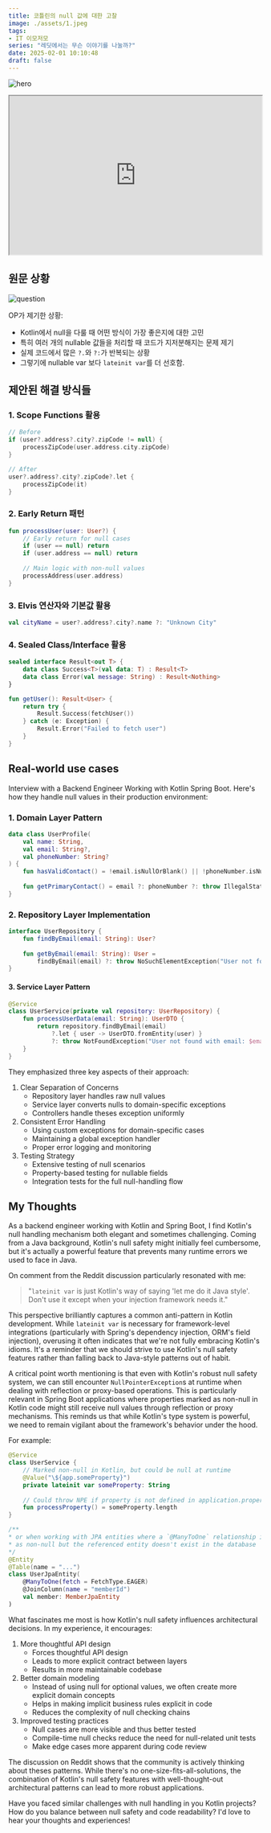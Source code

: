 ```yaml
---
title: 코틀린의 null 값에 대한 고찰
image: ./assets/1.jpeg
tags:
- IT 이모저모
series: "레딧에서는 무슨 이야기를 나눌까?"
date: 2025-02-01 10:10:48
draft: false
---
```


![hero](./assets/1.jpeg)

<iframe src="https://embed.reddit.com/r/Kotlin/comments/1ieifc8/dealing_with_null_values_in_kotlin"    scrolling="no" width="100%" height="316"></iframe>

## 원문 상황

![question](./assets/dealing-with-null-values-in-kotlin.png)

OP가 제기한 상황:

- Kotlin에서 null을 다룰 때 어떤 방식이 가장 좋은지에 대한 고민
- 특히 여러 개의 nullable 값들을 처리할 때 코드가 지저분해지는 문제 제기
- 실제 코드에서 많은 `?.`와 `?:`가 반복되는 상황
- 그렇기에 nullable var 보다 `lateinit var`를 더 선호함.

## 제안된 해결 방식들

### 1. Scope Functions 활용

```kotlin
// Before
if (user?.address?.city?.zipCode != null) {
    processZipCode(user.address.city.zipCode)
}

// After
user?.address?.city?.zipCode?.let { 
    processZipCode(it)
}
```

### 2. Early Return 패턴

```kotlin
fun processUser(user: User?) {
    // Early return for null cases
    if (user == null) return
    if (user.address == null) return
    
    // Main logic with non-null values
    processAddress(user.address)
}
```

### 3. Elvis 연산자와 기본값 활용

```kotlin
val cityName = user?.address?.city?.name ?: "Unknown City"
```

### 4. Sealed Class/Interface 활용

```kotlin
sealed interface Result<out T> {
    data class Success<T>(val data: T) : Result<T>
    data class Error(val message: String) : Result<Nothing>
}

fun getUser(): Result<User> {
    return try {
        Result.Success(fetchUser())
    } catch (e: Exception) {
        Result.Error("Failed to fetch user")
    }
}
```

## Real-world use cases

Interview with a Backend Engineer Working with Kotlin Spring Boot. Here's how they handle null values in their production environment:

### 1. Domain Layer Pattern

```kotlin
data class UserProfile(
    val name: String,
    val email: String?,
    val phoneNumber: String?
) {
    fun hasValidContact() = !email.isNullOrBlank() || !phoneNumber.isNullOrBlank()
    
    fun getPrimaryContact() = email ?: phoneNumber ?: throw IllegalStateException("No contact available")
}
```

### 2. Repository Layer Implementation

```kotlin
interface UserRepository {
    fun findByEmail(email: String): User?
    
    fun getByEmail(email: String): User = 
        findByEmail(email) ?: throw NoSuchElementException("User not found")
}
```

#### 3. Service Layer Pattern

```kotlin
@Service
class UserService(private val repository: UserRepository) {
    fun processUserData(email: String): UserDTO {
        return repository.findByEmail(email)
            ?.let { user -> UserDTO.fromEntity(user) }
            ?: throw NotFoundException("User not found with email: $email")
    }
}
```

They emphasized three key aspects of their approach:

1. Clear Separation of Concerns
    - Repository layer handles raw null values
    - Service layer converts nulls to domain-specific exceptions
    - Controllers handle theses exception uniformly
2. Consistent Error Handling
    - Using custom exceptions for domain-specific cases
    - Maintaining a global exception handler
    - Proper error logging and monitoring
3. Testing Strategy
    - Extensive testing of null scenarios
    - Property-based testing for nullable fields
    - Integration tests for the full null-handling flow

## My Thoughts

As a backend engineer working with Kotlin and Spring Boot, I find Kotlin's null handling mechanism both elegant and sometimes challenging. Coming from a Java background, Kotlin's null safety might initially feel cumbersome, but it's actually a powerful feature that prevents many runtime errors we used to face in Java.

On comment from the Reddit discussion particularly resonated with me:

> "`lateinit var` is just Kotlin's way of saying 'let me do it Java style'. Don't use it except when your injection framework needs it."

This perspective brilliantly captures a common anti-pattern in Kotlin development. While `lateinit var` is necessary for framework-level integrations (particularly with Spring's dependency injection, ORM's field injection), overusing it often indicates that we're not fully embracing Kotlin's idioms. It's a reminder that we should strive to use Kotlin's null safety features rather than falling back to Java-style patterns out of habit.

A critical point worth mentioning is that even with Kotlin's robust null safety system, we can still encounter `NullPointerException`s at runtime when dealing with reflection or proxy-based operations. This is particularly relevant in Spring Boot applications where properties marked as non-null in Kotlin code might still receive null values through reflection or proxy mechanisms. This reminds us that while Kotlin's type system is powerful, we need to remain vigilant about the framework's behavior under the hood.

For example:

```kotlin
@Service
class UserService {
    // Marked non-null in Kotlin, but could be null at runtime
    @Value("\${app.someProperty}")
    private lateinit var someProperty: String
    
    // Could throw NPE if property is not defined in application.properties
    fun processProperty() = someProperty.length
}

/**
* or when working with JPA entities where a `@ManyToOne` relationship is marked
* as non-null but the referenced entity doesn't exist in the database
*/
@Entity
@Table(name = "...")
class UserJpaEntity(
    @ManyToOne(fetch = FetchType.EAGER)
    @JoinColumn(name = "memberId")
    val member: MemberJpaEntity
)
```

What fascinates me most is how Kotlin's null safety influences architectural decisions. In my experience, it encourages:

1. More thoughtful API design
    - Forces thoughtful API design
    - Leads to more explicit contract between layers
    - Results in more maintainable codebase
2. Better domain modeling
    - Instead of using null for optional values, we often create more explicit domain concepts
    - Helps in making implicit business rules explicit in code
    - Reduces the complexity of null checking chains
3. Improved testing practices
    - Null cases are more visible and thus better tested
    - Compile-time null checks reduce the need for null-related unit tests
    - Make edge cases more apparent during code review

The discussion on Reddit shows that the community is actively thinking about theses patterns. While there's no one-size-fits-all-solutions, the combination of Kotlin's null safety features with well-thought-out architectural patterns can lead to more robust applications.

Have you faced similar challenges with null handling in you Kotlin projects? How do you balance between null safety and code readability? I'd love to hear your thoughts and experiences!